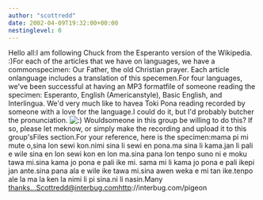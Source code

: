 ```yaml
---
author: "scottredd"
date: 2002-04-09T19:32:00+00:00
nestinglevel: 0
---
```

Hello all:I am following Chuck from the Esperanto version of the Wikipedia. :)For each of the articles that we have on languages, we have a commonspecimen: Our Father, the old Christian prayer. Each article onlanguage includes a translation of this specemen.For four languages, we've been successful at having an MP3 formatfile of someone reading the specimen: Esperanto, English (Americanstyle), Basic English, and Interlingua. We'd very much like to havea Toki Pona reading recorded by someone with a love for the language.I could do it, but I'd probably butcher the pronunciation. ![:)](images/smilies/icon_e_smile.gif "Smile") Wouldsomeone in this group be willing to do this? If so, please let meknow, or simply make the recording and upload it to this group'sFiles section.For your reference, here is the specimen:mama pi mi mute o,sina lon sewi kon.nimi sina li sewi en pona.ma sina li kama.jan li pali e wile sina en lon sewi kon en lon ma.sina pana lon tenpo suno ni e moku tawa mi.sina kama jo pona e pali ike mi. sama mi li kama jo pona e pali ikepi jan ante.sina pana ala e wile ike tawa mi.sina awen weka e mi tan ike.tenpo ale la ma la ken la nimi li pi sina.ni li nasin.Many thanks...Scottredd@interbug.comhttp://interbug.com/pigeon